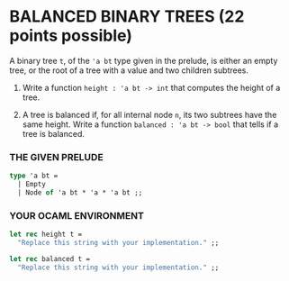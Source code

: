 # BALANCED BINARY TREES  (22 points possible)
A binary tree `t`, of the `'a bt` type given in the prelude, is either an empty tree, or the root of a tree with a value and two children subtrees.

1. Write a function `height : 'a bt -> int` that computes the height of a tree.

2. A tree is balanced if, for all internal node `n`, its two subtrees have the same height. Write a function `balanced : 'a bt -> bool` that tells if a tree is balanced.

### THE GIVEN PRELUDE
```ocaml
type 'a bt =
  | Empty
  | Node of 'a bt * 'a * 'a bt ;;
```

### YOUR OCAML ENVIRONMENT
```ocaml
let rec height t =
  "Replace this string with your implementation." ;;

let rec balanced t =
  "Replace this string with your implementation." ;;
```
